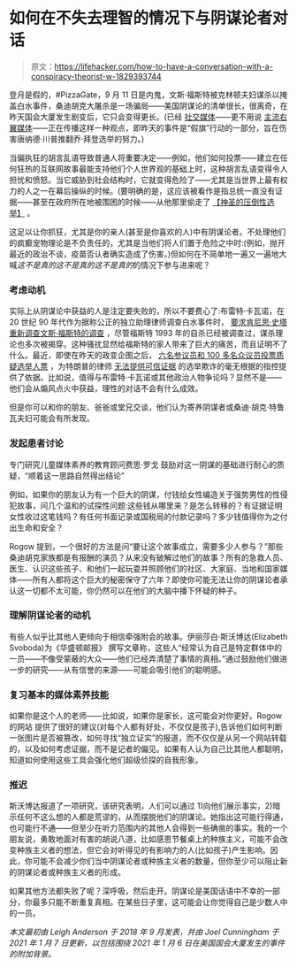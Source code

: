 # 如何在不失去理智的情况下与阴谋论者对话

> 原文：<https://lifehacker.com/how-to-have-a-conversation-with-a-conspiracy-theorist-w-1829393744>

登月是假的，#PizzaGate，9 月 11 日是内鬼，文斯·福斯特被克林顿夫妇谋杀以掩盖白水事件，桑迪胡克大屠杀是一场骗局——美国阴谋论的清单很长，很离奇，在昨天国会大厦发生剧变后，它只会变得更长。(已经 [社交媒体](https://news.yahoo.com/capitol-riot-was-falseflag-operation-by-leftists-trump-backers-claim-with-no-basis-051703320.html)——更不用说 [主流右翼媒体](https://news.yahoo.com/fox-news-stars-america-had-025041228.html)——正在传播这样一种观点，即昨天的事件是“假旗”行动的一部分，旨在伤害唐纳德·川普推翻乔·拜登选举的努力。)



当偏执狂的胡言乱语导致普通人将重要决定——例如，他们如何投票——建立在任何狂热的互联网故事最能支持他们个人世界观的基础上时，这种胡言乱语变得令人担忧和愤怒。当它威胁到社会结构时，它就变得危险了——尤其是当世界上最有权力的人之一在幕后操纵的时候。(要明确的是，这应该被看作是指总统一直没有证据——甚至在政府所在地被围困的时候——从他那里偷走了 [【神圣的压倒性选举】](https://deadline.com/2021/01/donald-trump-speech-capitol-protest-go-home-election-was-stolen-1234666061/) 。

这足以让你抓狂，尤其是你的亲人(甚至是你喜欢的人)中有阴谋论者。不处理他们的疯癫宠物理论是不负责任的，尤其是当他们将人们置于危险之中时:(例如，抛开最近的政治不谈，疫苗否认者确实造成了伤害。)但如何在不简单地一遍又一遍地大喊*这不是真的这不是真的这不是真的*的情况下参与进来呢？

### 考虑动机

实际上从阴谋论中获益的人是注定要失败的，所以不要费心了:布雷特·卡瓦诺，在 20 世纪 90 年代作为据称公正的独立助理律师调查白水事件时， [要求肯尼思·史塔重新调查文斯·福斯特的调查](https://www.nytimes.com/2018/09/05/opinion/why-was-kavanaugh-obsessed-with-vince-foster.html) ，尽管福斯特 1993 年的自杀已经被调查过，谋杀理论也多次被揭穿。这种骚扰显然给福斯特的家人带来了巨大的痛苦，而且证明不了什么。最近，即使在昨天的政变企图之后， [六名参议员和 100 多名众议员投票质疑选举人票](https://www.washingtonpost.com/politics/2021/01/06/congress-electoral-college-vote-live-updates/) ，为特朗普的律师 [无法提供可信证据](https://www.usatoday.com/in-depth/news/politics/elections/2021/01/06/trumps-failed-efforts-overturn-election-numbers/4130307001/) 的选举欺诈的毫无根据的指控提供了依据。比如说，值得与布雷特·卡瓦诺或其他政治人物争论吗？显然不是——他们会从煽风点火中获益，理性的对话不会有什么成效。

但是你可以和你的朋友、爸爸或堂兄交谈，他们认为寄养阴谋者或桑迪·胡克·特鲁瓦夫妇可能会有所发现。

### 发起患者讨论

专门研究儿童媒体素养的教育顾问费思·罗戈 鼓励对这一阴谋的基础进行耐心的质疑，“顺着这一思路自然得出结论”

例如，如果你的朋友认为有一个巨大的阴谋，付钱给女性编造关于强势男性的性侵犯故事，问几个温和的试探性问题:这些钱从哪里来？是怎么转移的？有证据证明女性收过这笔钱吗？有任何书面记录或国税局的付款记录吗？多少钱值得你为之付出生命和安全？

Rogow 提到，一个很好的方法是问“要让这个故事成立，需要多少人参与？”那些桑迪胡克家族都是有报酬的演员？从来没有破解过他们的故事？所有的急救人员、医生、认识这些孩子、和他们一起玩耍并照顾他们的社区、大家庭、当地和国家媒体——所有人都将这个巨大的秘密保守了六年？即使你可能无法让你的阴谋论者承认这一切都不太可能，你仍然可以在他们的大脑中播下怀疑的种子。

### 理解阴谋论者的动机

有些人似乎比其他人更倾向于相信牵强附会的故事。伊丽莎白·斯沃博达(Elizabeth Svoboda)为《华盛顿邮报》 撰写文章称，这些人“经常认为自己是特定群体中的一员——不像受蒙蔽的大众——他们已经弄清楚了事情的真相。”通过鼓励他们做进一步的研究——从有信誉的来源——可能会吸引他们的聪明感。

### 复习基本的媒体素养技能

如果你是这个人的老师——比如说，如果你是家长，这可能会对你更好。Rogow 的网站 提供了很好的建议(对每个人都有好处，不仅仅是孩子),告诉他们如何判断一张图片是否被篡改，如何寻找“独立证实”的报道，而不仅仅是从另一个网站转载的，以及如何考虑证据，而不是记者的偏见。如果有人认为自己比其他人都聪明，知道如何使用这些工具会强化他们超级侦探的自我形象。

### 推迟

斯沃博达报道了一项研究，该研究表明，人们可以通过 1)向他们展示事实，2)暗示任何不这么想的人都是荒谬的，从而摆脱他们的阴谋论。她指出这可能行得通，也可能行不通——但至少在听力范围内的其他人会得到一些确凿的事实。我的一个朋友说，勇敢地面对有害的胡说八道，比如感恩节餐桌上的种族主义，可能不会改变种族主义者的想法，但它会对听得见的有影响力的人(比如孩子)产生影响。因此，你可能不会减少你们当中阴谋论者或种族主义者的数量，但你至少可以阻止新的阴谋论者或种族主义者的形成。

如果其他方法都失败了呢？深呼吸，然后走开。阴谋论是美国话语中不幸的一部分，你最多只能不断重复真相。在某些日子里，这可能会让你觉得自己是少数人中的一员。

*本文最初由 Leigh Anderson 于 2018 年 9 月发表，并由 Joel Cunningham 于 2021 年 1 月 7 日更新，以包括围绕 2021 年 1 月 6 日在美国国会大厦发生的事件的附加背景。*
